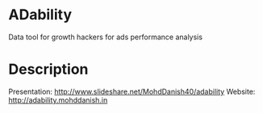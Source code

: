 # ADability
Data tool for growth hackers for ads performance analysis

# Description
Presentation: http://www.slideshare.net/MohdDanish40/adability
Website: http://adability.mohddanish.in

